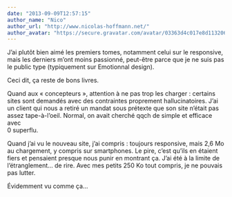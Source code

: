 ```yaml
---
date: "2013-09-09T12:57:15"
author_name: "Nico"
author_url: "http://www.nicolas-hoffmann.net/"
author_avatar: "https://secure.gravatar.com/avatar/03363d4c017e8d11320687f2efa722a0?s=48&d=mm&r=g"
---
```

J’ai plutôt bien aimé les premiers tomes, notamment celui sur le responsive, mais les derniers m’ont moins passionné, peut-être parce que je ne suis pas le public type (typiquement sur Emotionnal design).

Ceci dit, ça reste de bons livres.

Quand aux « concepteurs », attention à ne pas trop les charger : certains sites sont demandés avec des contraintes proprement hallucinatoires. J’ai un client qui nous a retiré un mandat sous prétexte que son site n’était pas assez tape-à-l’oeil. Normal, on avait cherché qqch de simple et efficace avec  
0 superflu.

Quand j’ai vu le nouveau site, j’ai compris : toujours responsive, mais 2,6 Mo au chargement, y compris sur smartphones. Le pire, c’est qu’ils en étaient fiers et pensaient presque nous punir en montrant ça. J’ai été à la limite de l’étranglement… de rire. Avec mes petits 250 Ko tout compris, je ne pouvais pas lutter.

Évidemment vu comme ça…